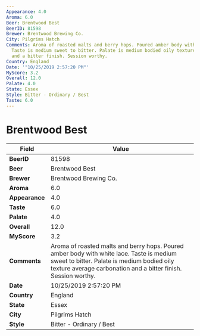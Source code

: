 ```yaml
---
Appearance: 4.0
Aroma: 6.0
Beer: Brentwood Best
BeerID: 81598
Brewer: Brentwood Brewing Co.
City: Pilgrims Hatch
Comments: Aroma of roasted malts and berry hops. Poured amber body with white lace.
  Taste is medium sweet to bitter. Palate is medium bodied oily texture average carbonation
  and a bitter finish. Session worthy.
Country: England
Date: '"10/25/2019 2:57:20 PM"'
MyScore: 3.2
Overall: 12.0
Palate: 4.0
State: Essex
Style: Bitter - Ordinary / Best
Taste: 6.0
---
```


# Brentwood Best

| Field         | Value |
|---------------|-------|
| **BeerID** | 81598 |
| **Beer** | Brentwood Best |
| **Brewer** | Brentwood Brewing Co. |
| **Aroma** | 6.0 |
| **Appearance** | 4.0 |
| **Taste** | 6.0 |
| **Palate** | 4.0 |
| **Overall** | 12.0 |
| **MyScore** | 3.2 |
| **Comments** | Aroma of roasted malts and berry hops. Poured amber body with white lace. Taste is medium sweet to bitter. Palate is medium bodied oily texture average carbonation and a bitter finish. Session worthy. |
| **Date** | 10/25/2019 2:57:20 PM |
| **Country** | England |
| **State** | Essex |
| **City** | Pilgrims Hatch |
| **Style** | Bitter - Ordinary / Best |
